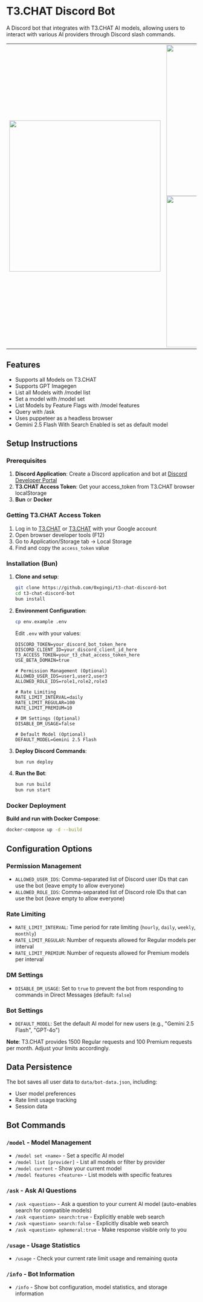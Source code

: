 # T3.CHAT Discord Bot

A Discord bot that integrates with T3.CHAT AI models, allowing users to interact with various AI providers through Discord slash commands.

<table>
<tr>
<td>
<img src="https://github.com/user-attachments/assets/ccea426d-216e-42ca-9253-1aaf9d4e4cb8" width="400">
</td>
<td>
<img src="https://github.com/user-attachments/assets/76f55770-bfc4-4ac3-be6a-6fc6d568ab6d" width="400"><br>
<img src="https://github.com/user-attachments/assets/f2ea2fc6-eb87-4228-b974-a251e3ab2e38" width="400">
</td>
</tr>
</table>

## Features

- Supports all Models on T3.CHAT
- Supports GPT Imagegen
- List all Models with /model list
- Set a model with /model set
- List Models by Feature Flags with /model features
- Query with /ask
- Uses puppeteer as a headless browser
- Gemini 2.5 Flash With Search Enabled is set as default model


## Setup Instructions

### Prerequisites

1. **Discord Application**: Create a Discord application and bot at [Discord Developer Portal](https://discord.com/developers/applications)
2. **T3.CHAT Access Token**: Get your access_token from T3.CHAT browser localStorage
3. **Bun** or **Docker**

### Getting T3.CHAT Access Token

1. Log in to [T3.CHAT](https://beta.t3.chat) or [T3.CHAT](https://t3.chat) with your Google account
2. Open browser developer tools (F12)
3. Go to Application/Storage tab → Local Storage
4. Find and copy the `access_token` value

### Installation (Bun)

1. **Clone and setup**:
   ```bash
   git clone https://github.com/0xgingi/t3-chat-discord-bot
   cd t3-chat-discord-bot
   bun install
   ```

2. **Environment Configuration**:
   ```bash
   cp env.example .env
   ```
   
   Edit `.env` with your values:
   ```env
   DISCORD_TOKEN=your_discord_bot_token_here
   DISCORD_CLIENT_ID=your_discord_client_id_here
   T3_ACCESS_TOKEN=your_t3_chat_access_token_here
   USE_BETA_DOMAIN=true
   
   # Permission Management (Optional)
   ALLOWED_USER_IDS=user1,user2,user3
   ALLOWED_ROLE_IDS=role1,role2,role3
   
   # Rate Limiting
   RATE_LIMIT_INTERVAL=daily
   RATE_LIMIT_REGULAR=100
   RATE_LIMIT_PREMIUM=10
   
   # DM Settings (Optional)
   DISABLE_DM_USAGE=false
   
   # Default Model (Optional)
   DEFAULT_MODEL=Gemini 2.5 Flash
   ```

3. **Deploy Discord Commands**:
   ```bash
   bun run deploy
   ```

4. **Run the Bot**:
   ```bash
   bun run build
   bun run start
   ```

### Docker Deployment

 **Build and run with Docker Compose**:
   ```bash
   docker-compose up -d --build
   ```

## Configuration Options

### Permission Management

- `ALLOWED_USER_IDS`: Comma-separated list of Discord user IDs that can use the bot (leave empty to allow everyone)
- `ALLOWED_ROLE_IDS`: Comma-separated list of Discord role IDs that can use the bot (leave empty to allow everyone)

### Rate Limiting

- `RATE_LIMIT_INTERVAL`: Time period for rate limiting (`hourly`, `daily`, `weekly`, `monthly`)
- `RATE_LIMIT_REGULAR`: Number of requests allowed for Regular models per interval
- `RATE_LIMIT_PREMIUM`: Number of requests allowed for Premium models per interval

### DM Settings

- `DISABLE_DM_USAGE`: Set to `true` to prevent the bot from responding to commands in Direct Messages (default: `false`)

### Bot Settings

- `DEFAULT_MODEL`: Set the default AI model for new users (e.g., "Gemini 2.5 Flash", "GPT-4o")

**Note**: T3.CHAT provides 1500 Regular requests and 100 Premium requests per month. Adjust your limits accordingly.

## Data Persistence

The bot saves all user data to `data/bot-data.json`, including:
- User model preferences
- Rate limit usage tracking
- Session data

## Bot Commands

### `/model` - Model Management

- `/model set <name>` - Set a specific AI model
- `/model list [provider]` - List all models or filter by provider
- `/model current` - Show your current model
- `/model features <feature>` - List models with specific features

### `/ask` - Ask AI Questions

- `/ask <question>` - Ask a question to your current AI model (auto-enables search for compatible models)
- `/ask <question> search:true` - Explicitly enable web search
- `/ask <question> search:false` - Explicitly disable web search
- `/ask <question> ephemeral:true` - Make response visible only to you

### `/usage` - Usage Statistics

- `/usage` - Check your current rate limit usage and remaining quota

### `/info` - Bot Information

- `/info` - Show bot configuration, model statistics, and storage information